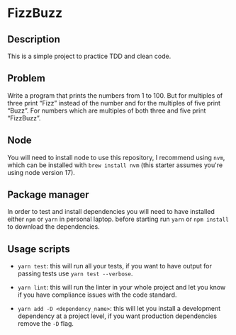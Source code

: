 # FizzBuzz

## Description
This is a simple project to practice TDD and clean code.

## Problem
Write a program that prints the numbers from 1 to 100. But for multiples of three print “Fizz” instead of the number and for the multiples of five print “Buzz”. For numbers which are multiples of both three and five print “FizzBuzz”.

## Node

You will need to install node to use this repository, I recommend using `nvm`, which can be installed
with `brew install nvm` (this starter assumes you're using node version 17).

## Package manager

In order to test and install dependencies you will need to have installed either `npm` or `yarn` in personal laptop.
before starting run `yarn` or `npm install` to download the dependencies.

## Usage scripts

- `yarn test`: this will run all your tests, if you want to have output for passing tests use `yarn test --verbose`.

- `yarn lint`: this will run the linter in your whole project and let you know if you have compliance issues with the
  code standard.

- `yarn add -D <dependency_name>`: this will let you install a development dependency at a project level, if you want
  production dependencies remove the `-D` flag.
